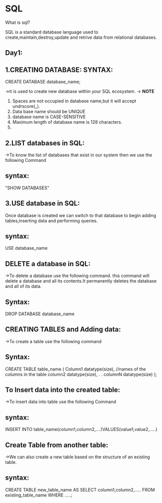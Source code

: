 # SQL

What is sql?

SQL is a standard database language used to create,maintain,destroy,update and retrive data from relational databases.

Day1:
------------
1.CREATING DATABASE:
SYNTAX:
--------
CREATE DATABASE database_name;

->it is used to create new database within your SQL ecosystem.
-> **NOTE** 
1. Spaces are not occupied in database name,but it will accept undrscore(_).
2. Data base name should be UNIQUE
3. database name is CASE-SENSITIVE
4. Maximum length of database name is 128 characters.
5. 


2.LIST databases in SQL:
----------------------
->To know the list of databases that exist in our system then we use the following Command 

syntax:
---------
"SHOW DATABASES"

3.USE database in SQL:
------------------------
Once database is created we can switch to that database to begin adding tables,inserting data and performing queries.

syntax:
--------
USE database_name

DELETE a database in SQL:
---------------------------
->To delete a database use the following command. this command will delete a database and all its contents.It permanently deletes the database and all of its data.

Syntax:
--------
DROP DATABASE database_name

CREATING TABLES and Adding data:
-----------------------------------
->To create a table use the following command

Syntax:
--------
CREATE TABLE table_name
(
Column1 datatype(size),    //names of the columns in the table
column2 datatype(size),
.
.
columnN datatype(size)
);

To Insert data into the created table:
--------------------------------------
->To insert data into table use the following Command

syntax:
--------
INSERT INTO table_name(column1,column2,....)VALUES(value1,value2,.....)

Create Table from another table:
--------------------------------
->We can also create a new table based on the structure of an existing table.

syntax:
-------
CREATE TABLE new_table_name AS
SELECT column1,column2,.....
FROM existing_table_name
WHERE .....;
